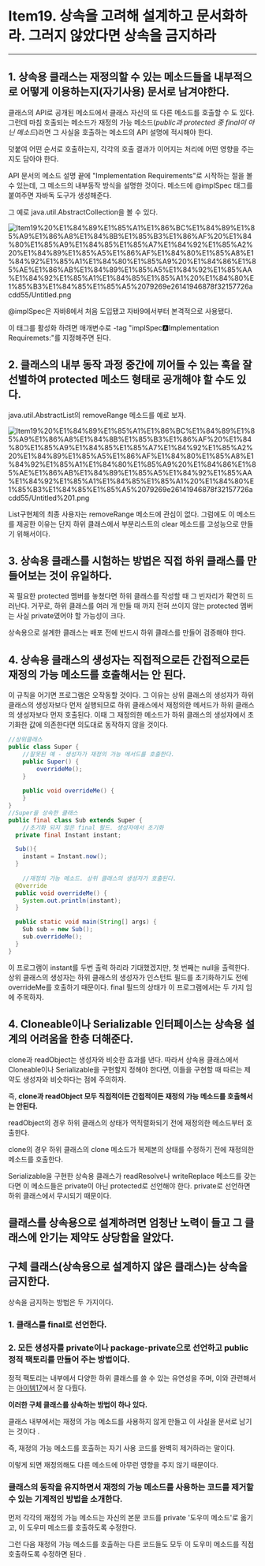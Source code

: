 # Item19. 상속을 고려해 설계하고 문서화하라. 그러지 않았다면 상속을 금지하라

---

## 1. 상속용 클래스는 재정의할 수 있는 메소드들을 내부적으로 어떻게 이용하는지(자기사용) 문서로 남겨야한다.

클래스의 API로 공개된 메소드에서 클래스 자신의 또 다른 메소드를 호출할 수 도 있다. 그런데 마침 호출되는 메소드가 재정의 가능 메소드(*public과 protected 중 final이 아닌 메소드*)라면 그 사실을 호출하는 메소드의 API 설명에 적시해야 한다. 

덧붙여 어떤 순서로 호출하는지, 각각의 호출 결과가 이어지는 처리에 어떤 영향을 주는지도 담아야 한다. 

API 문서의 메소드 설명 끝에 "Implementation Requirements"로 시작하는 절을 볼 수 있는데, 그 메소드의 내부동작 방식을 설명한 것이다. 메소드에 @implSpec 태그를 붙여주면 자바독 도구가 생성해준다. 

그 예로 java.util.AbstractCollection을 볼 수 있다. 

![Item19%20%E1%84%89%E1%85%A1%E1%86%BC%E1%84%89%E1%85%A9%E1%86%A8%E1%84%8B%E1%85%B3%E1%86%AF%20%E1%84%80%E1%85%A9%E1%84%85%E1%85%A7%E1%84%92%E1%85%A2%20%E1%84%89%E1%85%A5%E1%86%AF%E1%84%80%E1%85%A8%E1%84%92%E1%85%A1%E1%84%80%E1%85%A9%20%E1%84%86%E1%85%AE%E1%86%AB%E1%84%89%E1%85%A5%E1%84%92%E1%85%AA%E1%84%92%E1%85%A1%E1%84%85%E1%85%A1%20%E1%84%80%E1%85%B3%E1%84%85%E1%85%A5%2079269e26141946878f32157726acdd55/Untitled.png](Item19%20%E1%84%89%E1%85%A1%E1%86%BC%E1%84%89%E1%85%A9%E1%86%A8%E1%84%8B%E1%85%B3%E1%86%AF%20%E1%84%80%E1%85%A9%E1%84%85%E1%85%A7%E1%84%92%E1%85%A2%20%E1%84%89%E1%85%A5%E1%86%AF%E1%84%80%E1%85%A8%E1%84%92%E1%85%A1%E1%84%80%E1%85%A9%20%E1%84%86%E1%85%AE%E1%86%AB%E1%84%89%E1%85%A5%E1%84%92%E1%85%AA%E1%84%92%E1%85%A1%E1%84%85%E1%85%A1%20%E1%84%80%E1%85%B3%E1%84%85%E1%85%A5%2079269e26141946878f32157726acdd55/Untitled.png)

@implSpec은 자바8에서 처음 도입됐고 자바9에서부터 본격적으로 사용됐다.

이 태그를 활성화 하려면 매개변수로 -tag "implSpec:a:Implementation Requiremets:"를 지정해주면 된다.

## 2. 클래스의 내부 동작 과정 중간에 끼어들 수 있는 훅을 잘 선별하여 protected 메소드 형태로 공개해야 할 수도 있다.

java.util.AbstractList의 removeRange 메소드를 예로 보자. 

![Item19%20%E1%84%89%E1%85%A1%E1%86%BC%E1%84%89%E1%85%A9%E1%86%A8%E1%84%8B%E1%85%B3%E1%86%AF%20%E1%84%80%E1%85%A9%E1%84%85%E1%85%A7%E1%84%92%E1%85%A2%20%E1%84%89%E1%85%A5%E1%86%AF%E1%84%80%E1%85%A8%E1%84%92%E1%85%A1%E1%84%80%E1%85%A9%20%E1%84%86%E1%85%AE%E1%86%AB%E1%84%89%E1%85%A5%E1%84%92%E1%85%AA%E1%84%92%E1%85%A1%E1%84%85%E1%85%A1%20%E1%84%80%E1%85%B3%E1%84%85%E1%85%A5%2079269e26141946878f32157726acdd55/Untitled%201.png](Item19%20%E1%84%89%E1%85%A1%E1%86%BC%E1%84%89%E1%85%A9%E1%86%A8%E1%84%8B%E1%85%B3%E1%86%AF%20%E1%84%80%E1%85%A9%E1%84%85%E1%85%A7%E1%84%92%E1%85%A2%20%E1%84%89%E1%85%A5%E1%86%AF%E1%84%80%E1%85%A8%E1%84%92%E1%85%A1%E1%84%80%E1%85%A9%20%E1%84%86%E1%85%AE%E1%86%AB%E1%84%89%E1%85%A5%E1%84%92%E1%85%AA%E1%84%92%E1%85%A1%E1%84%85%E1%85%A1%20%E1%84%80%E1%85%B3%E1%84%85%E1%85%A5%2079269e26141946878f32157726acdd55/Untitled%201.png)

List구현체의 최종 사용자는 removeRange 메소드에 관심이 없다. 그럼에도 이 메소드를 제공한 이유는 단지 하위 클래스에서 부분리스트의 clear 메소드를 고성능으로 만들기 위해서이다. 

## 3. **상속용 클래스를 시험하는 방법은 직접 하위 클래스를 만들어보는 것이 유일하다.**

꼭 필요한 protected 멤버를 놓쳤다면 하위 클래스를 작성할 때 그 빈자리가 확연히 드러난다. 거꾸로, 하위 클래스를 여러 개 만들 때 까지 전혀 쓰이지 않는 protected 멤버는 사실 private였어야 할 가능성이 크다. 

상속용으로 설계한 클래스는 배포 전에 반드시 하위 클래스를 만들어 검증해야 한다.

## 4. 상속용 클래스의 생성자는 직접적으로든 간접적으로든 재정의 가능 메소드를 호출해서는 안 된다.

이 규칙을 어기면 프로그램은 오작동할 것이다. 그 이유는 상위 클래스의 생성자가 하위 클래스의 생성자보다 먼저 실행되므로 하위 클래스에서 재정의한 메서드가 하위 클래스의 생성자보다 먼저 호출된다. 이때 그 재정의한 메소드가 하위 클래스의 생성자에서 초기화한 값에 의존한다면 의도대로 동작하지 않을 것이다. 

```java
//상위클래스
public class Super {
	//잘못된 예 - 생성자가 재정의 가능 메서드를 호출한다. 
	public Super() {
		overrideMe();
	}
	
	public void overrideMe() {
	}
}
//Super을 상속한 클래스
public final class Sub extends Super {
	//초기화 되지 않은 final 필드. 생성자에서 초기화 
  private final Instant instant;

  Sub(){
    instant = Instant.now();
  }
	
	//재정의 가능 메소드. 상위 클래스의 생성자가 호출된다.
  @Override
  public void overrideMe() {
    System.out.println(instant);
  }

  public static void main(String[] args) {
    Sub sub = new Sub();
    sub.overrideMe();
  }
}

```

이 프로그램이 instant를 두번 출력 하리라 기대했겠지만, 첫 번째는 null을 출력한다. 상위 클래스의 생성자는 하위 클래스의 생성자가 인스턴트 필드를 초기화하기도 전에 overrideMe를 호출하기 때문이다. final 필드의 상태가 이 프로그램에서는 두 가지 임에 주목하자. 

## 4. Cloneable이나 Serializable 인터페이스는 상속용 설계의 어려움을 한층 더해준다.

clone과 readObject는 생성자와 비슷한 효과를 낸다. 따라서 상속용 클래스에서 Cloneable이나 Serializable을 구현할지 정해야 한다면, 이들을 구현할 때 따르는 제약도 생성자와 비슷하다는 점에 주의하자.

즉, **clone과 readObject 모두 직접적이든 간접적이든 재정의 가능 메소드를 호출해서는 안된다.**

readObject의 경우 하위 클래스의 상태가 역직렬화되기 전에 재정의한 메소드부터 호출한다. 

clone의 경우 하위 클래스의 clone 메소드가 복제본의 상태를 수정하기 전에 재정의한 메소드를 호출한다. 

Serializable을 구현한 상속용 클래스가 readResolve나 writeReplace 메소드를 갖는다면 이 메소드들은 private이 아닌 protected로 선언해야 한다. private로 선언하면 하위 클래스에서 무시되기 때문이다.

## 클래스를 상속용으로 설계하려면 엄청난 노력이 들고 그 클래스에 안기는 제약도 상당함을 알았다.

## 구체 클래스(상속용으로 설계하지 않은 클래스)는 상속을 금지한다.

상속을 금지하는 방법은 두 가지이다. 

### 1. 클래스를 final로 선언한다.

### 2. 모든 생성자를 private이나 package-private으로 선언하고 public 정적 팩토리를 만들어 주는 방법이다.

정적 팩토리는 내부에서 다양한 하위 클래스를 쓸 수 있는 유연성을 주며, 이와 관련해서는 [아이템17](https://github.com/bosuksh/TIL/blob/master/java/effectiveJava/effectiveJava17.md)에서 잘 다뤘다.  

**이러한 구체 클래스를 상속하는 방법이 하나 있다.**

클래스 내부에서는 재정의 가능 메소드를 사용하지 않게 만들고 이 사실을 문서로 남기는 것이다 .

즉, 재정의 가능 메소드를 호출하는 자기 사용 코드를 완벽히 제거하라는 말이다. 

이렇게 되면 재정의해도 다른 메소드에 아무런 영향을 주지 않기 때문이다. 

### 클래스의 동작을 유지하면서 재정의 가능 메소드를 사용하는 코드를 제거할 수 있는 기계적인 방법을 소개한다.

먼저 각각의 재정의 가능 메소드는 자신의 본문 코드를 private '도우미 메소드'로 옮기고, 이 도우미 메소드를 호출하도록 수정한다. 

그런 다음 재정의 가능 메소드를 호출하는 다른 코드들도 모두 이 도우미 메소드를 직접 호출하도록 수정하면 된다 .